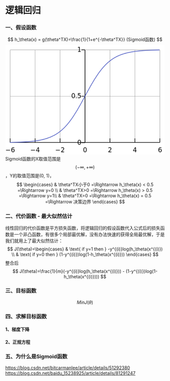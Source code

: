 # 逻辑回归
### 一、假设函数
$$
h_\theta(x) = g(\theta^TX)=\frac{1}{1+e^{-\theta^TX}} (Sigmoid函数)
$$
![Sigmoid函数](/pic/sigmoid函数.png)
Sigmoid函数的X取值范围是$$(-\infty, +\infty)$$，Y的取值范围是(0, 1)， 
$$
\begin{cases}
 & \theta^TX小于0 =\Rightarrow h_\theta(x) < 0.5 =\Rightarrow y=0 \\
 & \theta^TX>0 =\Rightarrow h_\theta(x) > 0.5 =\Rightarrow y=1\\ 
 & \theta^TX=0 =\Rightarrow h_\theta(x) = 0.5 =\Rightarrow 决策边界
\end{cases}
$$

### 二、代价函数 - 最大似然估计
线性回归的代价函数是平方损失函数，将逻辑回归的假设函数代入公式后的损失函数是一个非凸函数，有很多个局部最优解，没有办法快速的获得全局最优解，于是我们就用上了最大似然估计：
$$
J(\theta)=\begin{cases}
 & \text{ if y=1 then } -y^{(i)}log(h_\theta(x^{(i)}) \\ 
 & \text{ if y=0 then } (1-y^{(i)})log(1-h_\theta(x^{(i)})) 
\end{cases}
$$
整合后
$$
J(\theta)=\frac{1}{m}(-y^{(i)}log(h_\theta(x^{(i)})) - (1-y^{(i)})log(1-h_\theta(x^{(i)})))
$$

### 三、目标函数
$$
    MinJ(\theta)
$$

### 四、求解目标函数
#### 1、梯度下降

#### 2、正规方程

### 五、为什么是Sigmoid函数


https://blog.csdn.net/bitcarmanlee/article/details/51292380
https://blog.csdn.net/baidu_15238925/article/details/81291247